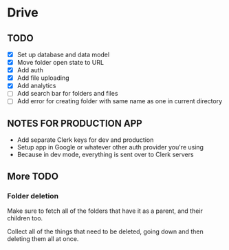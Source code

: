 # Drive

## TODO

- [x] Set up database and data model
- [x] Move folder open state to URL
- [x] Add auth
- [x] Add file uploading
- [x] Add analytics
- [ ] Add search bar for folders and files
- [ ] Add error for creating folder with same name as one in current directory

## NOTES FOR PRODUCTION APP

- Add separate Clerk keys for dev and production
- Setup app in Google or whatever other auth provider you're using
- Because in dev mode, everything is sent over to Clerk servers

## More TODO

### Folder deletion
Make sure to fetch all of the folders that have it as a parent, and their children too.

Collect all of the things that need to be deleted, going down and then deleting them all at once.
